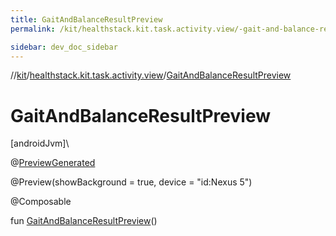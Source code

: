 ```yaml
---
title: GaitAndBalanceResultPreview
permalink: /kit/healthstack.kit.task.activity.view/-gait-and-balance-result-preview.html

sidebar: dev_doc_sidebar
---
```

//[kit](../../kit.html)/[healthstack.kit.task.activity.view](index.html)/[GaitAndBalanceResultPreview](-gait-and-balance-result-preview.html)



# GaitAndBalanceResultPreview



[androidJvm]\




@[PreviewGenerated](../healthstack.kit.annotation/-preview-generated/index.html)



@Preview(showBackground = true, device = &quot;id:Nexus 5&quot;)



@Composable



fun [GaitAndBalanceResultPreview](-gait-and-balance-result-preview.html)()




